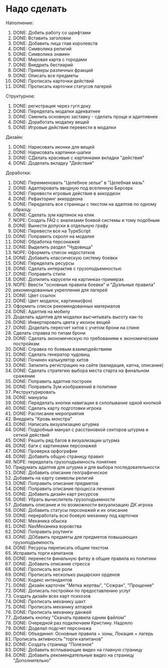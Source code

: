 # Надо сделать

Наполнение:
1. DONE: Добить работу со шрифтами
2. DONE: Вставить заголовки
3. DONE: Добавить лица глав королевств
4. DONE: Символика религий
5. DONE: Символика знамен
6. DONE: Мировая карта с городами
7. DONE: Внедрить бестиарий
8. DONE: Примеры различных фракций
9. DONE: Описать все предметы
10. DONE: Прописать карточки действий
11. DONE: Прописать карточки статусов лагерей

Структурное:
1. DONE: регистрация через гугл доку
2. DONE: Переделать модалки адекватнее
3. DONE: Сменить основную заставку - сделать проще и адаптивнее
4. DONE: Доработать модалку вещей
5. DONE: Игровые действия перевести в модалки

Дизайн:
1. DONE: Нарисовать иконки для вещей
2. DONE: Нарисовать картинки-шапки
3. DONE: СДелать красивые с картинками вкладки "действия"
4. DONE: Доделать вкладку "Действия"

Доработки:
1. DONE: Переименовать "Целебное зелье" в "Целебная мазь"
2. DONE: Адаптировать вводную под вселенную Берсерк
3. DONE: Перевести игровые действия в аккордеон
4. DONE: Рефакторинг аккордеона
5. DONE: Переделать все страницы с текстом на адаптив по одному образцу
6. DONE: Сделать зум картинок на клик
7. NOPE: Создать FAQ с анализами боевой системы и тому подобным
8. DONE: Вынести допуски в отдельную графу
9. DONE: Перевести все на TypeScript
10. DONE: Поправить скролл на модалке
11. DONE: Обработка персонажей
12. DONE: Выделить раздел "Чудовища"
13. NOPE: Оформить список недостатков
14. DONE: Добавить классическую систему боевки
15. DONE: Переделать ресурсы
16. DONE: Сделать интерактив с грузоподъемностью
17. DONE: Поправить стили
18. DONE: Допилить карусели на картинках-примерах
19. NOPE: Ввести "основные правила боевки" и "Дуэльные правила"
19. рекомендованные укрепления для лагерей
20. DONE: Цвет ссылок
21. DONE: Цвет модалок, картинки(фон)
22. Оформить список рекомендованных материалов
23. DONE: Адаптив на мобилу
24. Доделать адаптив для модалки высчитывать высоту как-то
25. DONE: Инвертировать цвета у иконок вещей
26. DONE: Доделать пересчет хитов с учетом брони на спине
27. Сделать справка по типам брони
28. DONE: Сделать экономическую по требованиям к экономическим постройкам
29. DONE: Справка по боевым взаимодействиям
30. DONE: Сделать генератор чудовищ
30. DONE: Починен калькулятор хитов
31. DONE: Запилить регистрацию на сайте (валидация, капча, описание)
32. DONE: Сделать стратегию выбора места старта на финальном сражении
33. DONE: Поправить адаптив построек
34. DONE: Поправить Зум изображений в политике
35. Реструктурировать
36. DONE: мануалы
37. DONE: Переделать кнопки навигации в схлопывание одной кнопкой
38. DONE: Сделать карту подготовки игрока
39. DONE: Расписание мероприятия
40. Внедрить "Кровь монстра"
41. DONE: Написать визуализацию штурма
42. DONE: Подробный мануал с расстановкой секторов штурма и сеткой действий
43. DONE: Решить ряд багов в визуализации штурма
44. DONE: баги с картинками персонажей
45. DONE: Проверка орфографии
46. DONE: Добавить общую страницу правил
47. NOPE: переделать грузоподъемность понятнее
48. Придумать адаптив для штурма и для выбора последовательности
49. DONE: Добавить описание географическое
50. Добавить на карту символы религий
51. DONE: Поправить описание предметов
52. DONE: Поправить описание процесса лечения
53. DONE: Добавить дизайн карт ресурсов
54. DONE: Убрать вычислитель грузоподъемности
55. Добавить описание и по возможности визуализацию ДК игрока
56. DONE: Добавить статусы персонажей и их описание
57. DONE: переработать всю боевую механику под карточки
58. DONE: Механика обыска
59. DONE: NavМеханика воровства
60. DONE: Поправить роутинги
61. DONE: ДОбавить предметы для предметов повышающих грузоподъемность
62. DONE: Ресурсы переписать общим текстом
63. Исправить торги капитанов
64. DONE: перенести финальную фитву в общие правила из политики
65. DONE: Добавить описание стресса
66. DONE: Прописать все роли
67. DONE: Прописать несколько рыцарских орденов
68. DONE: Кодекс интендантов
69. DONE: Дизайн карточек "Метка жертвы", "Сожран", "Прощение"
70. DONE: Дописать постройки по предоставлению услуг
71. Создать дизайн всех карт психозов
72. DONE: Прописать механику шахт
73. DONE: Прописать механику алтарей
74. DONE: Прописать механику данжей
75. Добавить кнопку "Скачать правила одним файлом"
76. DONE: Очередной раз подключаем Кристину. Надоело
77. DONE: Доделал подсчет персонажа
78. DONE: Объединил: Основные правила + зоны, Локация + лагерь
79. Прописать активность "торги капитанов"
80. DONE: Создать страницу "Полезное"
81. DONE: Добавить всплывающие видео на главную страницу
81. DONE: Добавить рекомендательные видео на страницу "Дополнительно"